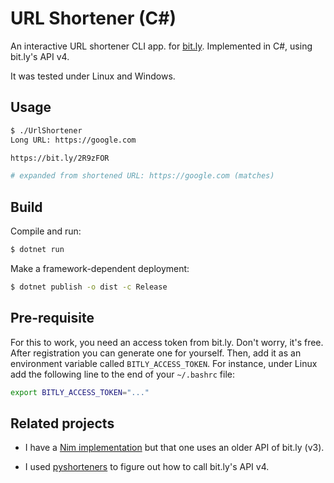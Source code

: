 URL Shortener (C#)
==================

An interactive URL shortener CLI app. for [bit.ly](https://bitly.com/). Implemented in C#, using bit.ly's API v4.

It was tested under Linux and Windows.

Usage
-----

```bash
$ ./UrlShortener
Long URL: https://google.com

https://bit.ly/2R9zFOR

# expanded from shortened URL: https://google.com (matches)
```

Build
-----

Compile and run:

```bash
$ dotnet run
```

Make a framework-dependent deployment:

```bash
$ dotnet publish -o dist -c Release
```

Pre-requisite
-------------

For this to work, you need an access token from bit.ly. Don't worry, it's free.
After registration you can generate one for yourself. Then, add it as an
environment variable called `BITLY_ACCESS_TOKEN`. For instance, under Linux
add the following line to the end of your `~/.bashrc` file:

```bash
export BITLY_ACCESS_TOKEN="..."
```

Related projects
----------------

* I have a [Nim implementation](https://github.com/jabbalaci/UrlShortener) but that one uses an older API of bit.ly (v3).

* I used [pyshorteners](https://github.com/ellisonleao/pyshorteners/blob/master/pyshorteners/shorteners/bitly.py) to figure out how to call bit.ly's API v4.
